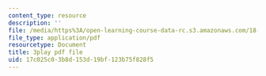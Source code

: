 ```yaml
---
content_type: resource
description: ''
file: /media/https%3A/open-learning-course-data-rc.s3.amazonaws.com/18-01sc-single-variable-calculus-fall-2010/17c025c03b8d153d19bf123b75f828f5_owkMzpN8WDc.pdf
file_type: application/pdf
resourcetype: Document
title: 3play pdf file
uid: 17c025c0-3b8d-153d-19bf-123b75f828f5
---
```


